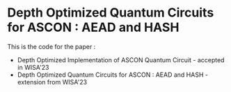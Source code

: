 # Depth Optimized Quantum Circuits for ASCON : AEAD and HASH

This is the code for the paper : 
- Depth Optimized Implementation of ASCON Quantum Circuit - accepted in WISA'23
- Depth Optimized Quantum Circuits for ASCON : AEAD and HASH - extension from WISA'23
